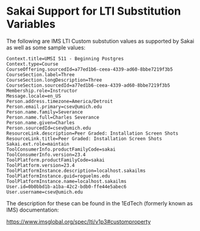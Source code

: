 
Sakai Support for LTI Substitution Variables
=============================================

The following are IMS LTI Custom substution values as supported by Sakai
as well as some sample values:

    Context.title=UMSI 511 - Beginning Postgres
    Context.type=Course
    CourseOffering.sourcedId=a77ed1b6-ceea-4339-ad60-8bbe7219f3b5
    CourseSection.label=Three
    CourseSection.longDescription=Three
    CourseSection.sourcedId=a77ed1b6-ceea-4339-ad60-8bbe7219f3b5
    Membership.role=Instructor
    Message.locale=en_US
    Person.address.timezone=America/Detroit
    Person.email.primary=csev@umich.edu
    Person.name.family=Severance
    Person.name.full=Charles Severance
    Person.name.given=Charles
    Person.sourcedId=csev@umich.edu
    ResourceLink.description=Peer Graded: Installation Screen Shots
    ResourceLink.title=Peer Graded: Installation Screen Shots
    Sakai.ext.role=maintain
    ToolConsumerInfo.productFamilyCode=sakai
    ToolConsumerInfo.version=23.4
    ToolPlatform.productFamilyCode=sakai
    ToolPlatform.version=23.4
    ToolPlatformInstance.description=localhost.sakailms
    ToolPlatformInstance.guid=roguelms.edu
    ToolPlatformInstance.name=localhost.sakailms
    User.id=0b0bbd1b-a1ba-42c2-bdb0-ffe44e5abec6
    User.username=csev@umich.edu


The description for these can be found in the 1EdTech (formerly known 
as IMS) documentation:

https://www.imsglobal.org/spec/lti/v1p3#customproperty


